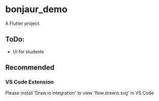 # bonjaur_demo

A Flutter project.

## ToDo:

- UI for students

## Recommended

### VS Code Extension

Please install 'Draw.io integration' to view 'flow.drawio.svg' in VS Code
